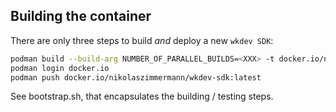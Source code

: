 ## Building the container

There are only three steps to build _and_ deploy a new ``wkdev SDK``:

```sh
podman build --build-arg NUMBER_OF_PARALLEL_BUILDS=<XXX> -t docker.io/nikolaszimmermann/wkdev-sdk:latest .
podman login docker.io
podman push docker.io/nikolaszimmermann/wkdev-sdk:latest
```

See bootstrap.sh, that encapsulates the building / testing steps.
